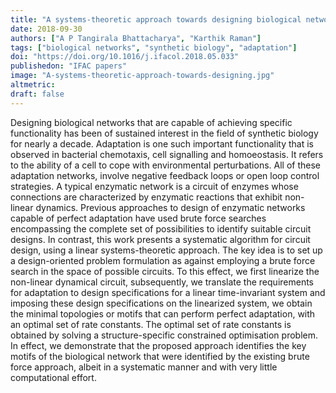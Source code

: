```yaml
---
title: "A systems-theoretic approach towards designing biological networks for perfect adaptation"
date: 2018-09-30
authors: ["A P Tangirala Bhattacharya", "Karthik Raman"]
tags: ["biological networks", "synthetic biology", "adaptation"] 
doi: "https://doi.org/10.1016/j.ifacol.2018.05.033"
publishedon: "IFAC papers"
image: "A-systems-theoretic-approach-towards-designing.jpg"
altmetric: 
draft: false
---
```

Designing biological networks that are capable of achieving specific functionality has been of sustained interest in the field of synthetic biology for nearly a decade. Adaptation is one such important functionality that is observed in bacterial chemotaxis, cell signalling and homoeostasis. It refers to the ability of a cell to cope with environmental perturbations. All of these adaptation networks, involve negative feedback loops or open loop control strategies. A typical enzymatic network is a circuit of enzymes whose connections are characterized by enzymatic reactions that exhibit non-linear dynamics. Previous approaches to design of enzymatic networks capable of perfect adaptation have used brute force searches encompassing the complete set of possibilities to identify suitable circuit designs. In contrast, this work presents a systematic algorithm for circuit design, using a linear systems-theoretic approach. The key idea is to set up a design-oriented problem formulation as against employing a brute force search in the space of possible circuits. To this effect, we first linearize the non-linear dynamical circuit, subsequently, we translate the requirements for adaptation to design specifications for a linear time-invariant system and imposing these design specifications on the linearized system, we obtain the minimal topologies or motifs that can perform perfect adaptation, with an optimal set of rate constants. The optimal set of rate constants is obtained by solving a structure-specific constrained optimisation problem. In effect, we demonstrate that the proposed approach identifies the key motifs of the biological network that were identified by the existing brute force approach, albeit in a systematic manner and with very little computational effort.